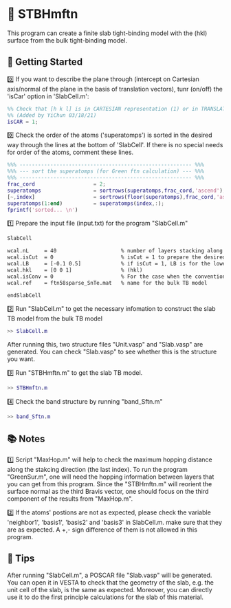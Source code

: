 # 🧭 STBHmftn

This program can create a finite slab tight-binding model with the (hkl) surface from the bulk tight-binding model.

## 🔰 Getting Started

0️⃣ If you want to describe the plane through (intercept on Cartesian axis/normal of the plane in the basis of translation vectors), tunr (on/off) the 'isCar' option in 'SlabCell.m':

```Matlab
%% Check that [h k l] is in CARTESIAN representation (1) or in TRANSLATION representation (0)
%% (Added by YiChun 03/18/21)
isCAR = 1;
```

0️⃣ Check the order of the atoms ('superatomps') is sorted in the desired way through the lines at the bottom of 'SlabCell'. If there is no special needs for order of the atoms, comment these lines.

```Matlab
%%% -------------------------------------------------------- %%%
%%% --- sort the superatomps (for Green ftn calculation) --- %%%
%%% -------------------------------------------------------- %%%
frac_cord                   = 2;
superatomps                 = sortrows(superatomps,frac_cord,'ascend');
[~,index]                   = sortrows(floor(superatomps),frac_cord,'ascend');
superatomps(1:end)          = superatomps(index,:);
fprintf('sorted... \n')
```

1️⃣ Prepare the input file (input.txt) for the program "SlabCell.m"

```txt
SlabCell

wcal.nL     = 40                     % number of layers stacking along [hkl]
wcal.isCut  = 0                      % isCut = 1 to prepare the desired termination for the finite slab
wcal.LB     = [-0.1 0.5]             % if isCut = 1, LB is for the lower and upper boundaries. 
wcal.hkl    = [0 0 1]                % (hkl)
wcal.isConv = 0                      % For the case when the conventional unit vectors do not coincde with the Cartesian xyz
wcal.ref    = ftn58sparse_SnTe.mat   % name for the bulk TB model

endSlabCell
```

2️⃣ Run "SlabCell.m" to get the necessary infomation to construct the slab TB model from the bulk TB model

```Matlab
>> SlabCell.m
```

After running this, two structure files "Unit.vasp" and "Slab.vasp" are generated. You can check "Slab.vasp" to see whether this is the structure you want.

3️⃣ Run "STBHmftn.m" to get the slab TB model.

```Matlab
>> STBHmftn.m
```

4️⃣ Check the band structure by running "band_Sftn.m"

```Matlab
>> band_Sftn.m
```

## 📚 Notes

1️⃣ Script "MaxHop.m" will help to check the maximum hopping distance along the stakcing direction (the last index). To run the program "GreenSur.m", one will need the hopping information between layers that you can get from this program. Since the "STBHmftn.m" will reorient the surface normal as the third Bravis vector, one should focus on the third component of the results from "MaxHop.m".

2️⃣ If the atoms' postions are not as expected, please check the variable 'neighbor1', 'basis1', 'basis2' and 'basis3' in SlabCell.m. make sure that they are as expected. A +,- sign difference of them is not allowed in this program.

## 🔖 Tips

After running "SlabCell.m", a POSCAR file "Slab.vasp" will be generated. You can open it in VESTA to check that the geometry of the slab, e.g. the unit cell of the slab, is the same as expected. Moreover, you can directly use it to do the first principle calculations for the slab of this material.
